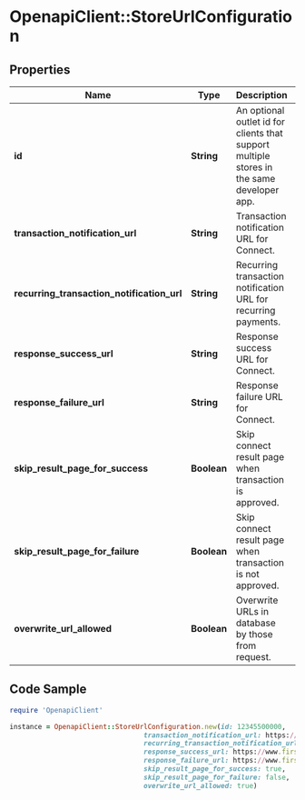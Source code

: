 # OpenapiClient::StoreUrlConfiguration

## Properties

Name | Type | Description | Notes
------------ | ------------- | ------------- | -------------
**id** | **String** | An optional outlet id for clients that support multiple stores in the same developer app. | 
**transaction_notification_url** | **String** | Transaction notification URL for Connect. | [optional] 
**recurring_transaction_notification_url** | **String** | Recurring transaction notification URL for recurring payments. | [optional] 
**response_success_url** | **String** | Response success URL for Connect. | [optional] 
**response_failure_url** | **String** | Response failure URL for Connect. | [optional] 
**skip_result_page_for_success** | **Boolean** | Skip connect result page when transaction is approved. | [optional] 
**skip_result_page_for_failure** | **Boolean** | Skip connect result page when transaction is not approved. | [optional] 
**overwrite_url_allowed** | **Boolean** | Overwrite URLs in database by those from request. | [optional] 

## Code Sample

```ruby
require 'OpenapiClient'

instance = OpenapiClient::StoreUrlConfiguration.new(id: 12345500000,
                                 transaction_notification_url: https://ipg-dev-1.1dc.com/webshop/transactionNotification,
                                 recurring_transaction_notification_url: https://ipg-dev-1.1dc.com/webshop/recurringTransactionNotification,
                                 response_success_url: https://www.firstdata.com/success,
                                 response_failure_url: https://www.firstdata.com/failure,
                                 skip_result_page_for_success: true,
                                 skip_result_page_for_failure: false,
                                 overwrite_url_allowed: true)
```


